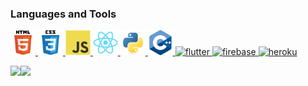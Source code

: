 ### Languages and Tools
<p align="left"> 
<!--  html  -->
  <a href="https://www.w3.org/html/" target="_blank" rel="noreferrer"> 
    <img src="https://raw.githubusercontent.com/devicons/devicon/master/icons/html5/html5-original-wordmark.svg" alt="html5" width="40" height="40"/>
  </a> 
<!--  css  -->
  <a href="https://www.w3schools.com/css/" target="_blank" rel="noreferrer"> 
    <img src="https://raw.githubusercontent.com/devicons/devicon/master/icons/css3/css3-original-wordmark.svg" alt="css3" width="40" height="40"/> 
  </a> 
<!--  js  -->
  <a href="https://developer.mozilla.org/en-US/docs/Web/JavaScript" target="_blank" rel="noreferrer"> 
    <img src="https://raw.githubusercontent.com/devicons/devicon/master/icons/javascript/javascript-original.svg" alt="javascript" width="40" height="40"/> 
  </a> 
<!--  react  -->
  <a href="https://reactjs.org/" target="_blank" rel="noreferrer"> 
    <img src="https://raw.githubusercontent.com/devicons/devicon/master/icons/react/react-original.svg" alt="react" width="40" height="40"/> 
  </a> 
<!--  python  -->
  <a href="https://www.python.org/" target="_blank" rel="noreferrer"> 
    <img src="https://raw.githubusercontent.com/devicons/devicon/master/icons/python/python-original.svg" alt="python" width="40" height="40"/> 
  </a> 
<!--  c++  -->
  <a href="https://www.cplusplus.com/" target="_blank" rel="noreferrer"> 
    <img src="https://raw.githubusercontent.com/devicons/devicon/master/icons/cplusplus/cplusplus-original.svg" alt="cplusplus" width="40" height="40"/> 
  </a> 
<!--  flutter  -->
  <a href="https://flutter.dev/?gclid=CjwKCAiAjoeRBhAJEiwAYY3nDL4_NkRUYtMlzCL2uxVeu93EhYR1J6-LdjbU2ZMjwM6prUMFfLLr0xoCCssQAvD_BwE&gclsrc=aw.ds" target="_blank" rel="noreferrer"> 
    <img src="https://www.vectorlogo.zone/logos/flutterio/flutterio-icon.svg" alt="flutter" width="40" height="40"/> 
  </a> 
<!--  firebase  -->
  <a href="https://firebase.google.com/" target="_blank" rel="noreferrer"> 
    <img src="https://www.vectorlogo.zone/logos/firebase/firebase-icon.svg" alt="firebase" width="40" height="40"/> 
  </a> 
<!--  heroku  -->
  <a href="https://www.heroku.com/" target="_blank" rel="noreferrer"> 
    <img src="https://www.vectorlogo.zone/logos/heroku/heroku-icon.svg" alt="heroku" width="40" height="40"/> 
  </a> 
</p>

<a href="https://github.com/anuraghazra/github-readme-stats">
  <img align="left" src="https://github-readme-stats.vercel.app/api?username=USK314&count_private=true&show_icons=true&theme=material-palenight" />
</a>
<a href="https://github.com/anuraghazra/github-readme-stats">
  <img align="left" src="https://github-readme-stats.vercel.app/api/top-langs/?username=USK314&layout=compact&theme=material-palenight" />
</a>

<!-- 参照 -->
<!-- https://qiita.com/zizi4n5/items/f8076cb25bbf64a9bc1c -->
<!-- https://github.com/Ashutosh00710/github-readme-activity-graph/blob/main/THEMES.md -->

<!-- 
![](https://github-profile-summary-cards.vercel.app/api/cards/profile-details?username=USK314&theme=nord_dark)
![](https://github-profile-summary-cards.vercel.app/api/cards/repos-per-language?username=USK314&theme=nord_dark)
![](https://github-profile-summary-cards.vercel.app/api/cards/most-commit-language?username=USK314&theme=nord_dark)
![](https://github-profile-summary-cards.vercel.app/api/cards/stats?username=USK314&theme=nord_dark)
![](https://github-profile-summary-cards.vercel.app/api/cards/productive-time?username=USK314&theme=nord_dark) -->

<!-- https://github-profile-summary-cards.vercel.app/demo.html -->
